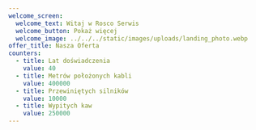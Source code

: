 ```yaml
---
welcome_screen:
  welcome_text: Witaj w Rosco Serwis
  welcome_button: Pokaż więcej
  welcome_image: ../../../static/images/uploads/landing_photo.webp
offer_title: Nasza Oferta
counters:
  - title: Lat doświadczenia
    value: 40
  - title: Metrów położonych kabli
    value: 400000
  - title: Przewiniętych silników
    value: 10000
  - title: Wypitych kaw
    value: 250000
---
```


